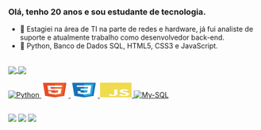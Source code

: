 ### Olá, tenho 20 anos e sou estudante de tecnologia.

- 🔭 Estagiei na área de TI na parte de redes e hardware, já fui analiste de suporte e atualmente trabalho como desenvolvedor back-end.
- 🌱 Python, Banco de Dados SQL, HTML5, CSS3 e JavaScript.<br>
<br>
<div>
  <a href="https://github.com/andersonr-o">
  <img align="center" height="160em" src="https://github-readme-stats.vercel.app/api?username=andersonr-o&show_icons=true&theme=dark&include_all_commits=true&count_private=true"/>
  <img align="center" height="160em" src="https://github-readme-stats.vercel.app/api/top-langs/?username=andersonr-o&layout=compact&langs_count=7&theme=dark"/>
</div>
  
  <div style="display: inline_block"><br>
  <img alt="Python" height="30" width="55" src="https://cdn.jsdelivr.net/gh/devicons/devicon/icons/python/python-original.svg">
  <img alt="HTML" height="30" width="55" src="https://raw.githubusercontent.com/devicons/devicon/master/icons/html5/html5-original.svg">
  <img alt="CSS" height="30" width="55" src="https://raw.githubusercontent.com/devicons/devicon/master/icons/css3/css3-original.svg">
  <img alt="JS" height="30" width="65" src="https://raw.githubusercontent.com/devicons/devicon/master/icons/javascript/javascript-plain.svg">
  <img alt="My-SQL" height="35" width="75" src="https://cdn.jsdelivr.net/gh/devicons/devicon/icons/mysql/mysql-original-wordmark.svg">
  </div>
    
 ##
  
  <div>
  <a href="https://www.linkedin.com/in/anderson-ro/" target="_blank"><img src="https://img.shields.io/badge/LinkedIn-0077B5?style=for-the-badge&logo=linkedin&logoColor=white" target="_blank"></a>
  <a href="#" target="_blank"><img src="https://img.shields.io/badge/-Instagram-%23E4405F?style=for-the-badge&logo=instagram&logoColor=white" target="_blank"></a>
  <a href="https://mail.google.com/mail/u/0/#inbox?compose=DmwnWsTFjWfZzRnSqwJkSjZXQgKTrnGqHQfnzCkzgdLWLbBQcgDDgXnfnZWhhLCVhMZFgnrsJTbG" target="_blank"><img src="https://img.shields.io/badge/Gmail-D14836?style=for-the-badge&logo=gmail&logoColor=white" target="_blank"></a>
</div>
